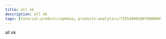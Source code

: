 ```yaml
---
title: all ok
description: all ok
tags: [tutorial:product/sapHana, products:analytics/73554900100700000651/01200314690800000638/01200314690900001216]
---
```

all ok
